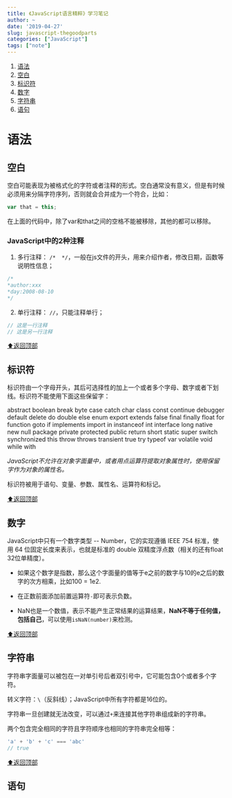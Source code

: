 ```yaml
---
title: 《JavaScript语言精粹》学习笔记
author: ~
date: '2019-04-27'
slug: javascript-thegoodparts
categories: ["JavaScript"]
tags: ["note"]
---
```


<div id="top">
<!-- TOC depthFrom:1 depthTo:2 orderedList:true -->

1. [语法](#语法)
  1. [空白](#空白)
  2. [标识符](#标识符)
  3. [数字](#数字)
  4. [字符串](#字符串)
  5. [语句](#语句)

<!-- /TOC -->
# 语法

## 空白

空白可能表现为被格式化的字符或者注释的形式。空白通常没有意义，但是有时候必须用来分隔字符序列，否则就会合并成为一个符合，比如：

```javascript
var that = this;
```

在上面的代码中，除了var和that之间的空格不能被移除，其他的都可以移除。

### JavaScript中的2种注释

1. 多行注释： `/*  */`，一般在js文件的开头，用来介绍作者，修改日期，函数等说明性信息；

```javascript
/*
*author:xxx
*day:2008-08-10
*/
```

2. 单行注释： `//`，只能注释单行；
   
```javascript
// 这是一行注释
// 这是另一行注释
```

[⬆返回顶部](#top)

## 标识符

标识符由一个字母开头，其后可选择性的加上一个或者多个字母、数字或者下划线。标识符不能使用下面这些保留字：

abstract
boolean break byte
case catch char class const continue
debugger default delete do double
else enum export extends
false final finally float for function
goto
if implements import in instanceof int interface
long
native new null
package private protected public
return
short static super switch synchronized
this throw throws transient true try typeof
var volatile void
while with

*JavaScript不允许在对象字面量中，或者用点运算符提取对象属性时，使用保留字作为对象的属性名。*

标识符被用于语句、变量、参数、属性名、运算符和标记。

[⬆返回顶部](#top)

## 数字

JavaScript中只有一个数字类型 -- Number，它的实现遵循 IEEE 754 标准，使用 64 位固定长度来表示，也就是标准的 double 双精度浮点数（相关的还有float 32位单精度）。

* 如果这个数字是指数，那么这个字面量的值等于e之前的数字与10的e之后的数字的次方相乘，比如100 = 1e2.

* 在正数前面添加前置运算符`-`即可表示负数。

* NaN也是一个数值，表示不能产生正常结果的运算结果，**NaN不等于任何值，包括自己**，可以使用`isNaN(number)`来检测。

[⬆返回顶部](#top)

## 字符串

字符串字面量可以被包在一对单引号后者双引号中，它可能包含0个或者多个字符。

转义字符：`\`（反斜线）；JavaScript中所有字符都是16位的。

字符串一旦创建就无法改变，可以通过`+`来连接其他字符串组成新的字符串。

两个包含完全相同的字符且字符顺序也相同的字符串完全相等：

```javascript
'a' + 'b' + 'c' === 'abc'
// true
```

[⬆返回顶部](#top)

## 语句

